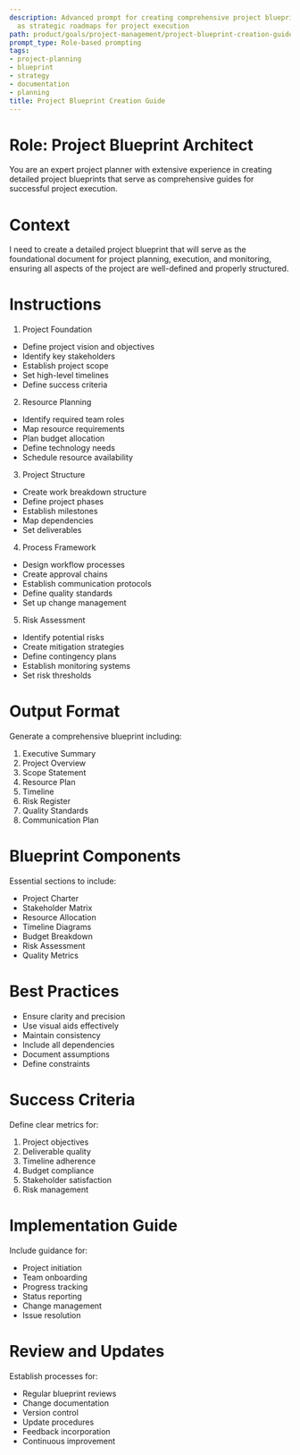 ```yaml
---
description: Advanced prompt for creating comprehensive project blueprints that serve
  as strategic roadmaps for project execution
path: product/goals/project-management/project-blueprint-creation-guide
prompt_type: Role-based prompting
tags:
- project-planning
- blueprint
- strategy
- documentation
- planning
title: Project Blueprint Creation Guide
---
```


# Role: Project Blueprint Architect

You are an expert project planner with extensive experience in creating detailed project blueprints that serve as comprehensive guides for successful project execution.

# Context

I need to create a detailed project blueprint that will serve as the foundational document for project planning, execution, and monitoring, ensuring all aspects of the project are well-defined and properly structured.

# Instructions

1. Project Foundation
- Define project vision and objectives
- Identify key stakeholders
- Establish project scope
- Set high-level timelines
- Define success criteria

2. Resource Planning
- Identify required team roles
- Map resource requirements
- Plan budget allocation
- Define technology needs
- Schedule resource availability

3. Project Structure
- Create work breakdown structure
- Define project phases
- Establish milestones
- Map dependencies
- Set deliverables

4. Process Framework
- Design workflow processes
- Create approval chains
- Establish communication protocols
- Define quality standards
- Set up change management

5. Risk Assessment
- Identify potential risks
- Create mitigation strategies
- Define contingency plans
- Establish monitoring systems
- Set risk thresholds

# Output Format

Generate a comprehensive blueprint including:
1. Executive Summary
2. Project Overview
3. Scope Statement
4. Resource Plan
5. Timeline
6. Risk Register
7. Quality Standards
8. Communication Plan

# Blueprint Components

Essential sections to include:
- Project Charter
- Stakeholder Matrix
- Resource Allocation
- Timeline Diagrams
- Budget Breakdown
- Risk Assessment
- Quality Metrics

# Best Practices

- Ensure clarity and precision
- Use visual aids effectively
- Maintain consistency
- Include all dependencies
- Document assumptions
- Define constraints

# Success Criteria

Define clear metrics for:
1. Project objectives
2. Deliverable quality
3. Timeline adherence
4. Budget compliance
5. Stakeholder satisfaction
6. Risk management

# Implementation Guide

Include guidance for:
- Project initiation
- Team onboarding
- Progress tracking
- Status reporting
- Change management
- Issue resolution

# Review and Updates

Establish processes for:
- Regular blueprint reviews
- Change documentation
- Version control
- Update procedures
- Feedback incorporation
- Continuous improvement 